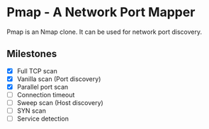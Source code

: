 # Pmap - A Network Port Mapper

Pmap is an Nmap clone. It can be used for network port discovery.

## Milestones

- [x] Full TCP scan
- [x] Vanilla scan (Port discovery)
- [x] Parallel port scan
- [ ] Connection timeout
- [ ] Sweep scan (Host discovery)
- [ ] SYN scan
- [ ] Service detection
